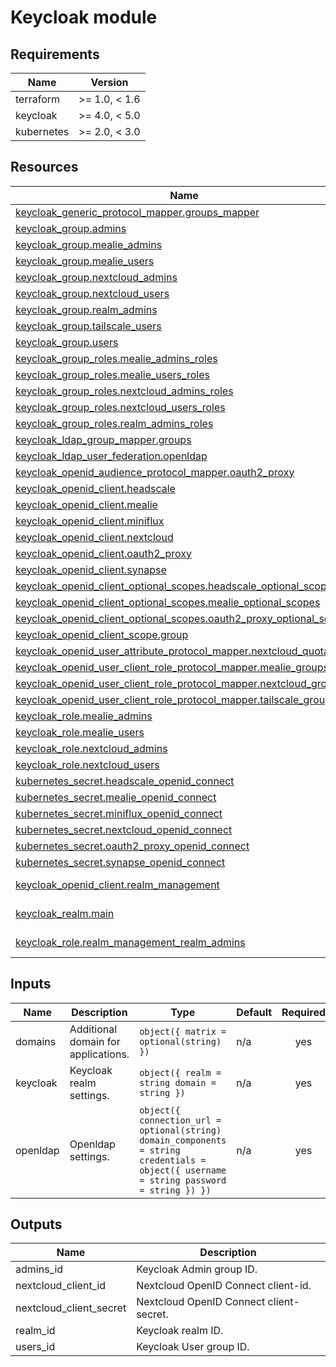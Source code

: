 # Keycloak module

<!-- BEGIN-TF-DOCS -->

## Requirements

| Name | Version |
|------|---------|
| terraform | >= 1.0, < 1.6 |
| keycloak | >= 4.0, < 5.0 |
| kubernetes | >= 2.0, < 3.0 |

## Resources

| Name | Type |
|------|------|
| [keycloak_generic_protocol_mapper.groups_mapper](https://registry.terraform.io/providers/mrparkers/keycloak/latest/docs/resources/generic_protocol_mapper) | resource |
| [keycloak_group.admins](https://registry.terraform.io/providers/mrparkers/keycloak/latest/docs/resources/group) | resource |
| [keycloak_group.mealie_admins](https://registry.terraform.io/providers/mrparkers/keycloak/latest/docs/resources/group) | resource |
| [keycloak_group.mealie_users](https://registry.terraform.io/providers/mrparkers/keycloak/latest/docs/resources/group) | resource |
| [keycloak_group.nextcloud_admins](https://registry.terraform.io/providers/mrparkers/keycloak/latest/docs/resources/group) | resource |
| [keycloak_group.nextcloud_users](https://registry.terraform.io/providers/mrparkers/keycloak/latest/docs/resources/group) | resource |
| [keycloak_group.realm_admins](https://registry.terraform.io/providers/mrparkers/keycloak/latest/docs/resources/group) | resource |
| [keycloak_group.tailscale_users](https://registry.terraform.io/providers/mrparkers/keycloak/latest/docs/resources/group) | resource |
| [keycloak_group.users](https://registry.terraform.io/providers/mrparkers/keycloak/latest/docs/resources/group) | resource |
| [keycloak_group_roles.mealie_admins_roles](https://registry.terraform.io/providers/mrparkers/keycloak/latest/docs/resources/group_roles) | resource |
| [keycloak_group_roles.mealie_users_roles](https://registry.terraform.io/providers/mrparkers/keycloak/latest/docs/resources/group_roles) | resource |
| [keycloak_group_roles.nextcloud_admins_roles](https://registry.terraform.io/providers/mrparkers/keycloak/latest/docs/resources/group_roles) | resource |
| [keycloak_group_roles.nextcloud_users_roles](https://registry.terraform.io/providers/mrparkers/keycloak/latest/docs/resources/group_roles) | resource |
| [keycloak_group_roles.realm_admins_roles](https://registry.terraform.io/providers/mrparkers/keycloak/latest/docs/resources/group_roles) | resource |
| [keycloak_ldap_group_mapper.groups](https://registry.terraform.io/providers/mrparkers/keycloak/latest/docs/resources/ldap_group_mapper) | resource |
| [keycloak_ldap_user_federation.openldap](https://registry.terraform.io/providers/mrparkers/keycloak/latest/docs/resources/ldap_user_federation) | resource |
| [keycloak_openid_audience_protocol_mapper.oauth2_proxy](https://registry.terraform.io/providers/mrparkers/keycloak/latest/docs/resources/openid_audience_protocol_mapper) | resource |
| [keycloak_openid_client.headscale](https://registry.terraform.io/providers/mrparkers/keycloak/latest/docs/resources/openid_client) | resource |
| [keycloak_openid_client.mealie](https://registry.terraform.io/providers/mrparkers/keycloak/latest/docs/resources/openid_client) | resource |
| [keycloak_openid_client.miniflux](https://registry.terraform.io/providers/mrparkers/keycloak/latest/docs/resources/openid_client) | resource |
| [keycloak_openid_client.nextcloud](https://registry.terraform.io/providers/mrparkers/keycloak/latest/docs/resources/openid_client) | resource |
| [keycloak_openid_client.oauth2_proxy](https://registry.terraform.io/providers/mrparkers/keycloak/latest/docs/resources/openid_client) | resource |
| [keycloak_openid_client.synapse](https://registry.terraform.io/providers/mrparkers/keycloak/latest/docs/resources/openid_client) | resource |
| [keycloak_openid_client_optional_scopes.headscale_optional_scopes](https://registry.terraform.io/providers/mrparkers/keycloak/latest/docs/resources/openid_client_optional_scopes) | resource |
| [keycloak_openid_client_optional_scopes.mealie_optional_scopes](https://registry.terraform.io/providers/mrparkers/keycloak/latest/docs/resources/openid_client_optional_scopes) | resource |
| [keycloak_openid_client_optional_scopes.oauth2_proxy_optional_scopes](https://registry.terraform.io/providers/mrparkers/keycloak/latest/docs/resources/openid_client_optional_scopes) | resource |
| [keycloak_openid_client_scope.group](https://registry.terraform.io/providers/mrparkers/keycloak/latest/docs/resources/openid_client_scope) | resource |
| [keycloak_openid_user_attribute_protocol_mapper.nextcloud_quota](https://registry.terraform.io/providers/mrparkers/keycloak/latest/docs/resources/openid_user_attribute_protocol_mapper) | resource |
| [keycloak_openid_user_client_role_protocol_mapper.mealie_groups](https://registry.terraform.io/providers/mrparkers/keycloak/latest/docs/resources/openid_user_client_role_protocol_mapper) | resource |
| [keycloak_openid_user_client_role_protocol_mapper.nextcloud_groups](https://registry.terraform.io/providers/mrparkers/keycloak/latest/docs/resources/openid_user_client_role_protocol_mapper) | resource |
| [keycloak_openid_user_client_role_protocol_mapper.tailscale_groups](https://registry.terraform.io/providers/mrparkers/keycloak/latest/docs/resources/openid_user_client_role_protocol_mapper) | resource |
| [keycloak_role.mealie_admins](https://registry.terraform.io/providers/mrparkers/keycloak/latest/docs/resources/role) | resource |
| [keycloak_role.mealie_users](https://registry.terraform.io/providers/mrparkers/keycloak/latest/docs/resources/role) | resource |
| [keycloak_role.nextcloud_admins](https://registry.terraform.io/providers/mrparkers/keycloak/latest/docs/resources/role) | resource |
| [keycloak_role.nextcloud_users](https://registry.terraform.io/providers/mrparkers/keycloak/latest/docs/resources/role) | resource |
| [kubernetes_secret.headscale_openid_connect](https://registry.terraform.io/providers/hashicorp/kubernetes/latest/docs/resources/secret) | resource |
| [kubernetes_secret.mealie_openid_connect](https://registry.terraform.io/providers/hashicorp/kubernetes/latest/docs/resources/secret) | resource |
| [kubernetes_secret.miniflux_openid_connect](https://registry.terraform.io/providers/hashicorp/kubernetes/latest/docs/resources/secret) | resource |
| [kubernetes_secret.nextcloud_openid_connect](https://registry.terraform.io/providers/hashicorp/kubernetes/latest/docs/resources/secret) | resource |
| [kubernetes_secret.oauth2_proxy_openid_connect](https://registry.terraform.io/providers/hashicorp/kubernetes/latest/docs/resources/secret) | resource |
| [kubernetes_secret.synapse_openid_connect](https://registry.terraform.io/providers/hashicorp/kubernetes/latest/docs/resources/secret) | resource |
| [keycloak_openid_client.realm_management](https://registry.terraform.io/providers/mrparkers/keycloak/latest/docs/data-sources/openid_client) | data source |
| [keycloak_realm.main](https://registry.terraform.io/providers/mrparkers/keycloak/latest/docs/data-sources/realm) | data source |
| [keycloak_role.realm_management_realm_admins](https://registry.terraform.io/providers/mrparkers/keycloak/latest/docs/data-sources/role) | data source |

## Inputs

| Name | Description | Type | Default | Required |
|------|-------------|------|---------|:--------:|
| domains | Additional domain for applications. | ```object({ matrix = optional(string) })``` | n/a | yes |
| keycloak | Keycloak realm settings. | ```object({ realm = string domain = string })``` | n/a | yes |
| openldap | Openldap settings. | ```object({ connection_url = optional(string) domain_components = string credentials = object({ username = string password = string }) })``` | n/a | yes |

## Outputs

| Name | Description |
|------|-------------|
| admins\_id | Keycloak Admin group ID. |
| nextcloud\_client\_id | Nextcloud OpenID Connect client-id. |
| nextcloud\_client\_secret | Nextcloud OpenID Connect client-secret. |
| realm\_id | Keycloak realm ID. |
| users\_id | Keycloak User group ID. |

<!-- END-TF-DOCS ---->
